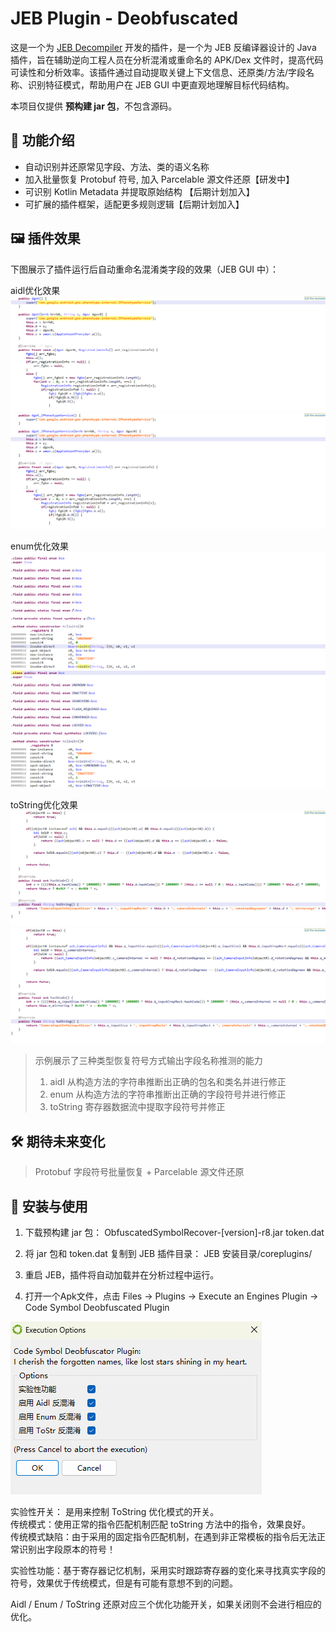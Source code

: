 # JEB Plugin - Deobfuscated

这是一个为 [JEB Decompiler](https://www.pnfsoftware.com/jeb/) 开发的插件，是一个为 JEB 反编译器设计的 Java 插件，旨在辅助逆向工程人员在分析混淆或重命名的 APK/Dex 文件时，提高代码可读性和分析效率。该插件通过自动提取关键上下文信息、还原类/方法/字段名称、识别特征模式，帮助用户在 JEB GUI 中更直观地理解目标代码结构。

本项目仅提供 **预构建 jar 包**，不包含源码。

## 🔧 功能介绍

- 自动识别并还原常见字段、方法、类的语义名称
- 加入批量恢复 Protobuf 符号, 加入 Parcelable 源文件还原【研发中】
- 可识别 Kotlin Metadata 并提取原始结构 【后期计划加入】
- 可扩展的插件框架，适配更多规则逻辑【后期计划加入】

## 🖼️ 插件效果

下图展示了插件运行后自动重命名混淆类字段的效果（JEB GUI 中）：

aidl优化效果
![效果截图](assets/aidl_1.png)
![效果截图](assets/aidl_2.png)
  
  
enum优化效果
![效果截图](assets/enum_1.png)
![效果截图](assets/enum_2.png)

toString优化效果
![效果截图](assets/toString_1.png)
![效果截图](assets/toString_2.png)


> 示例展示了三种类型恢复符号方式输出字段名称推测的能力
> 1. aidl 从构造方法的字符串推断出正确的包名和类名并进行修正
> 2. enum 从构造方法的字符串推断出正确的字段符号并进行修正
> 3. toString 寄存器数据流中提取字段符号并修正

## 🛠️ 期待未来变化
> Protobuf 字段符号批量恢复 + Parcelable 源文件还原

## 🚀 安装与使用

1. 下载预构建 jar 包：
   ObfuscatedSymbolRecover-[version]-r8.jar
   token.dat

2. 将 jar 包和 token.dat 复制到 JEB 插件目录：
    JEB 安装目录/coreplugins/

3. 重启 JEB，插件将自动加载并在分析过程中运行。  
4. 打开一个Apk文件，点击 Files -> Plugins -> Execute an Engines Plugin -> Code Symbol Deobfuscated Plugin

![效果截图](assets/main_options.png)

实验性开关：
是用来控制 ToString 优化模式的开关。  
传统模式：使用正常的指令匹配机制匹配 toString 方法中的指令，效果良好。  
传统模式缺陷：由于采用的固定指令匹配机制，在遇到非正常模板的指令后无法正常识别出字段原本的符号！  
  
实验性功能：基于寄存器记忆机制，采用实时跟踪寄存器的变化来寻找真实字段的符号，效果优于传统模式，但是有可能有意想不到的问题。  

Aidl / Enum / ToString 还原对应三个优化功能开关，如果关闭则不会进行相应的优化。  

